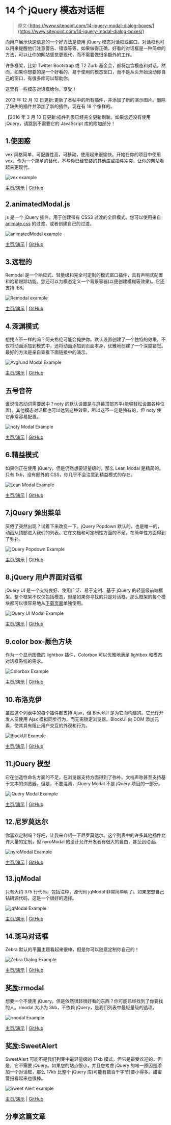 # 14 个 jQuery 模态对话框

> 原文:[https://www.sitepoint.com/14-jquery-modal-dialog-boxes/](https://www.sitepoint.com/14-jquery-modal-dialog-boxes/)

向用户展示快速信息的一个好方法是使用 jQuery 模态对话框或窗口。对话框也可以用来提醒他们注意警告、错误等等。如果做得正确，好看的对话框是一种简单的方法，可以让你的网站感觉更现代，而不需要做很多额外的工作。

许多框架，比如 Twitter Bootstrap 或 T2 Zurb 基金会，都将包含模态和对话。然而，如果你想要的是一个好看的，易于使用的模态窗口，而不是从头开始滚动你自己的窗口，有很多库可以帮助你。

这里有一些模态对话框给你，享受！

2013 年 12 月 12 日更新:更新了本帖中的所有插件，并添加了新的演示图片。删除了缺失的插件并添加了新的插件。现在有 18 个像样的。

【2016 年 3 月 10 日更新:插件列表已经完全更新刷新。如果您还没有使用 jQuery，请跳到不需要它的 JavaScript 库的附加部分！

## 1.使困惑

vex 风格简单，可配置性高，可移动，使用起来很愉快。开始在你的项目中使用 vex，作为一个简单的替代，不与你已经安装的其他库或插件冲突。让你的网站看起来更现代。

![vex example](../Images/3d54b3ace155e56696f2747af89310fa.png)

[主页/演示](http://github.hubspot.com/vex/docs/welcome/) | [GitHub](https://github.com/hubspot/vex)

## 2.animatedModal.js

js 是一个 jQuery 插件，用于创建带有 CSS3 过渡的全屏模式。您可以使用来自 [animate.css](http://daneden.github.io/animate.css/) 的过渡，或者创建自己的过渡。

![animatedModal example](../Images/a1216fba5f6a25e963fdb354dabff5f2.png)

[主页/演示](http://joaopereirawd.github.io/animatedModal.js/) | [GitHub](https://github.com/joaopereirawd/animatedModal.js)

## 3.远程的

Remodal 是一个响应式、轻量级和完全可定制的模式窗口插件，具有声明式配置和哈希跟踪功能。您还可以为模态定义一个背景容器(以便创建模糊等效果)。它还支持 IE8。

![Remodal example](../Images/ddcea3aa242d28755fa84fe8f6970791.png)

[主页/演示](http://vodkabears.github.io/remodal/) | [GitHub](https://github.com/VodkaBears/Remodal)

## 4.深渊模式

想找点不一样的吗？阿夫格伦可能会掩护你。默认设置创建了一个独特的效果，不仅将动画添加到模式中，还将动画添加到页面本身，优雅地创建了一个深度错觉。最好的方法是亲自查看下面链接中的演示。

![Avgrund Modal Example](../Images/e01f8d1e379379915dd78e8de25a29f4.png)

[主页/演示](http://labs.voronianski.com/jquery.avgrund.js) | [GitHub](https://github.com/hakimel/Avgrund)

## 五号音符

谁说情态动词需要居中？noty 的默认设置是与屏幕顶部齐平(能够轻松设置各种位置)。其他模态对话框也可以达到这种效果，所以这不一定是独有的，但 noty 使它非常容易配置。

![noty Modal Example](../Images/27db430f93b67892c2ee887d7b206279.png)

[主页/演示](http://ned.im/noty) | [GitHub](https://github.com/needim/noty/)

## 6.精益模式

如果你正在使用 jQuery，但是仍然想要轻量级的，那么 Lean Modal 是精简的。只有 1kb，没有额外的 CSS，你几乎不会注意到精益模式的存在。

![Lean Modal Example](../Images/ba161d7f1a71a4f6fe662f8d4695fda8.png)

[主页/演示](http://leanmodal.finelysliced.com.au/) | [GitHub](https://github.com/FinelySliced/leanModal.js)

## 7.jQuery 弹出菜单

厌倦了突然出现？试着下来改变一下。jQuery Popdown 默认的，也是唯一的，动画从顶部进入我们的列表。它在文档和可定制性方面的不足，在简单性方面得到了弥补。

![jQuery Popdown Example](../Images/c985b5f692037888729a559cae0d462d.png)

[主页/演示](http://wixel.github.io/jquery-popdown/) | [GitHub](https://github.com/Wixel/jquery-popdown)

## 8.jQuery 用户界面对话框

jQuery UI 是一个支持良好、使用广泛、易于定制、基于 jQuery 的轻量级前端框架。整个框架不仅仅包括模态，但是如果你寻找的只是对话框，那么框架的每个模块都可以很容易地从[下载页面](http://jqueryui.com/download/)单独使用。

![jQuery UI Modal Example](../Images/2a09f25737839c940d0a152df9ba2633.png)

[主页/演示](https://jqueryui.com/dialog/) | [GitHub](https://github.com/jquery/jquery-ui)

## 9.color box-颜色方块

作为一个显示图像的 lightbox 插件，Colorbox 可以优雅地满足 lightbox 和模态对话框系统的需求。

![Colorbox Example](../Images/b26cbd783a97c06bbeb881930d704236.png)

[主页/演示](http://www.jacklmoore.com/colorbox/) | [GitHub](https://github.com/jackmoore/colorbox)

## 10.布洛克伊

虽然这个列表中的每个插件都支持 Ajax，但 BlockUI 是为它而构建的。它允许开发人员使用 Ajax 模拟同步行为，而无需锁定浏览器。BlockUI 向 DOM 添加元素，使其具有阻止用户交互的外观和行为。

![BlockUI Example](../Images/05907c131b0511aa1396563769c793f7.png)

[主页/演示](http://jquery.malsup.com/block/) | [GitHub](https://github.com/malsup/blockui)

## 11.jQuery 模型

它在创造性命名方面的不足，在浏览器支持方面得到了弥补。文档声称甚至支持基于文本的浏览器。但是，不要混淆，jQuery Modal 不是 jQuery 项目的一部分。

![jQuery Modal Example](../Images/e626fe35592efc517f447b26941dea89.png)

[主页/演示](http://jquerymodal.com/) | [GitHub](https://github.com/kylefox/jquery-modal)

## 12.尼罗莫达尔

你喜欢定制吗？好吧，让我来介绍一下尼罗莫达尔。这个列表中的许多其他插件允许大量的定制，但 nyroModal 的设计允许开发者有很大的自由，甚至到动画。

![nyroModal Example](../Images/ad79f419f949a21500c845d8be63535e.png)

[主页/演示](http://nyromodal.nyrodev.com/) | [GitHub](https://github.com/nyroDev/nyroModal/)

## 13.jqModal

只有大约 375 行代码，包括注释，源代码 jqModal 非常简单明了。如果您想自己钻研源代码，这是一个很好的选择。

![jqModal Example](../Images/86826bb2c11c48b7607643994d842e93.png)

[主页/演示](http://jquery.iceburg.net/jqModal/) | [GitHub](https://github.com/briceburg/jqModal/)

## 14.斑马对话框

Zebra 默认的平面主题看起来很棒，但是你可以随意定制你自己的！

![Zebra Dialog Example](../Images/d86b8d5fc2b33026502443265465649b.png)

[主页/演示](http://stefangabos.ro/jquery/zebra-dialog/) | [GitHub](https://github.com/stefangabos/Zebra_Dialog)

## 奖励:rmodal

想要一个不使用 jQuery，但是依然很轻很好看的东西？你可能已经找到了你要找的人。rmodal 大小为 3kb，不依赖 jQuery，是我们列表中最轻量级的选项。

![rmodal Example](../Images/ada78edde9195621ff95f49c402ec945.png)

[主页/演示](http://zewish.github.io/rmodal.js/) | [GitHub](https://github.com/zewish/rmodal.js)

## 奖励:SweetAlert

SweetAlert 可能不是我们列表中最轻量级的 17kb 模式，但它是最受欢迎的。但是，它不需要 jQuery。如果您的站点很小，并且您考虑 jQuery 的唯一原因是添加一个对话框，那么 17kb 比整个 jQuery 库(可能有数百千字节)要小得多。甜蜜警报看起来也很棒。

![Sweet Alert example](../Images/00e225fe639fc1eba4c9ba24b3901e6c.png)

[主页/演示](http://t4t5.github.io/sweetalert/) | [GitHub](https://github.com/t4t5/sweetalert)

## 分享这篇文章